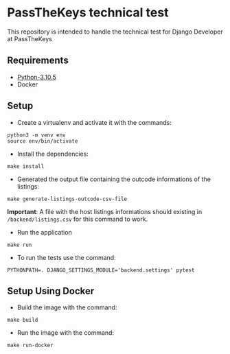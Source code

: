 # PassTheKeys technical test

This repository is intended to handle the technical test for Django Developer at PassTheKeys

## Requirements

- [Python-3.10.5](https://www.python.org/downloads/release/python-3105/)
- Docker

## Setup

- Create a virtualenv and activate it with the commands:

```
python3 -m venv env
source env/bin/activate
```

- Install the dependencies:
```
make install
```

- Generated the output file containing the outcode informations of the listings:

```
make generate-listings-outcode-csv-file
```

**Important**: A file with the host listings informations should existing in `/backend/listings.csv` for this command to work.

- Run the application
```
make run
```

- To run the tests use the command:
```
PYTHONPATH=. DJANGO_SETTINGS_MODULE='backend.settings' pytest
```

## Setup Using Docker

- Build the image with the command:
```
make build
```

- Run the image with the command:
```
make run-docker
```